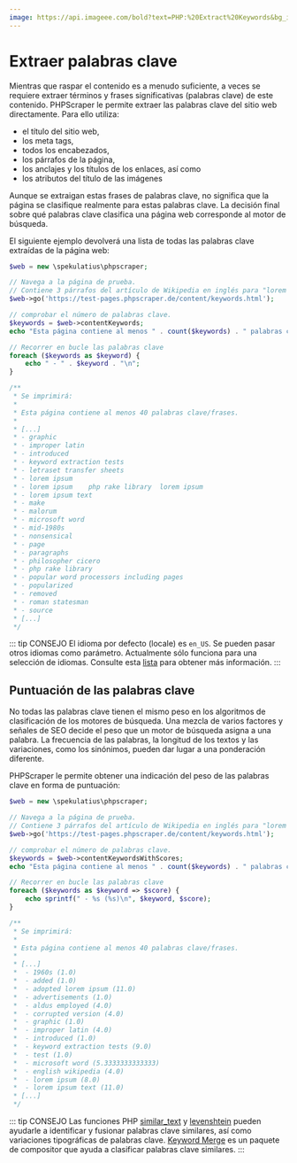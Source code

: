 ```yaml
---
image: https://api.imageee.com/bold?text=PHP:%20Extract%20Keywords&bg_image=https://images.unsplash.com/photo-1542762933-ab3502717ce7
---
```


# Extraer palabras clave

Mientras que raspar el contenido es a menudo suficiente, a veces se requiere extraer términos y frases significativas (palabras clave) de este contenido. PHPScraper le permite extraer las palabras clave del sitio web directamente. Para ello utiliza:

- el título del sitio web,
- los meta tags,
- todos los encabezados,
- los párrafos de la página,
- los anclajes y los títulos de los enlaces, así como
- los atributos del título de las imágenes

Aunque se extraigan estas frases de palabras clave, no significa que la página se clasifique realmente para estas palabras clave. La decisión final sobre qué palabras clave clasifica una página web corresponde al motor de búsqueda.

El siguiente ejemplo devolverá una lista de todas las palabras clave extraídas de la página web:

```PHP
$web = new \spekulatius\phpscraper;

// Navega a la página de prueba.
// Contiene 3 párrafos del artículo de Wikipedia en inglés para "lorem ipsum"
$web->go('https://test-pages.phpscraper.de/content/keywords.html');

// comprobar el número de palabras clave.
$keywords = $web->contentKeywords;
echo "Esta página contiene al menos " . count($keywords) . " palabras clave/frases.\n\n";

// Recorrer en bucle las palabras clave
foreach ($keywords as $keyword) {
    echo " - " . $keyword . "\n";
}

/**
 * Se imprimirá:
 *
 * Esta página contiene al menos 40 palabras clave/frases.
 *
 * [...]
 * - graphic
 * - improper latin
 * - introduced
 * - keyword extraction tests
 * - letraset transfer sheets
 * - lorem ipsum
 * - lorem ipsum    php rake library  lorem ipsum
 * - lorem ipsum text
 * - make
 * - malorum
 * - microsoft word
 * - mid-1980s
 * - nonsensical
 * - page
 * - paragraphs
 * - philosopher cicero
 * - php rake library
 * - popular word processors including pages
 * - popularized
 * - removed
 * - roman statesman
 * - source
 * [...]
 */
```

::: tip CONSEJO
El idioma por defecto (locale) es `en_US`. Se pueden pasar otros idiomas como parámetro. Actualmente sólo funciona para una selección de idiomas. Consulte esta [lista](https://github.com/Donatello-za/rake-php-plus#currently-supported-languages) para obtener más información.
:::


## Puntuación de las palabras clave

No todas las palabras clave tienen el mismo peso en los algoritmos de clasificación de los motores de búsqueda. Una mezcla de varios factores y señales de SEO decide el peso que un motor de búsqueda asigna a una palabra. La frecuencia de las palabras, la longitud de los textos y las variaciones, como los sinónimos, pueden dar lugar a una ponderación diferente.

PHPScraper le permite obtener una indicación del peso de las palabras clave en forma de puntuación:


```PHP
$web = new \spekulatius\phpscraper;

// Navega a la página de prueba.
// Contiene 3 párrafos del artículo de Wikipedia en inglés para "lorem ipsum"
$web->go('https://test-pages.phpscraper.de/content/keywords.html');

// comprobar el número de palabras clave.
$keywords = $web->contentKeywordsWithScores;
echo "Esta página contiene al menos " . count($keywords) . " palabras clave/frases.\n\n";

// Recorrer en bucle las palabras clave
foreach ($keywords as $keyword => $score) {
    echo sprintf(" - %s (%s)\n", $keyword, $score);
}

/**
 * Se imprimirá:
 *
 * Esta página contiene al menos 40 palabras clave/frases.
 *
 * [...]
 *  - 1960s (1.0)
 *  - added (1.0)
 *  - adopted lorem ipsum (11.0)
 *  - advertisements (1.0)
 *  - aldus employed (4.0)
 *  - corrupted version (4.0)
 *  - graphic (1.0)
 *  - improper latin (4.0)
 *  - introduced (1.0)
 *  - keyword extraction tests (9.0)
 *  - test (1.0)
 *  - microsoft word (5.3333333333333)
 *  - english wikipedia (4.0)
 *  - lorem ipsum (8.0)
 *  - lorem ipsum text (11.0)
 * [...]
 */
```

::: tip CONSEJO
Las funciones PHP [similar_text](https://www.php.net/manual/en/function.similar-text.php) y [levenshtein](https://www.php.net/manual/en/function.levenshtein.php) pueden ayudarle a identificar y fusionar palabras clave similares, así como variaciones tipográficas de palabras clave. [Keyword Merge](https://github.com/spekulatius/keyword-merge) es un paquete de compositor que ayuda a clasificar palabras clave similares.
:::
